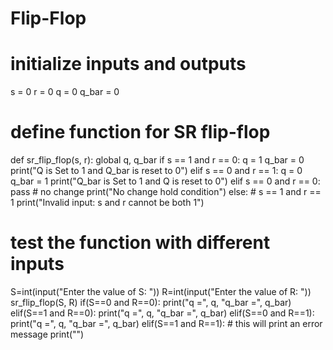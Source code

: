 # Flip-Flop



# initialize inputs and outputs
s = 0
r = 0
q = 0
q_bar = 0

# define function for SR flip-flop
def sr_flip_flop(s, r):
    global q, q_bar
    if s == 1 and r == 0:
        q = 1
        q_bar = 0
        print("Q is Set to 1 and Q_bar is reset to 0")
    elif s == 0 and r == 1:
        q = 0
        q_bar = 1
        print("Q_bar is Set to 1 and Q is reset to 0")
    elif s == 0 and r == 0:
        pass # no change
        print("No change hold condition")
    else: # s == 1 and r == 1
        print("Invalid input: s and r cannot be both 1")

# test the function with different inputs
S=int(input("Enter the value of S: "))
R=int(input("Enter the value of R: "))
sr_flip_flop(S, R)
if(S==0 and R==0):
    print("q =", q, "q_bar =", q_bar)
elif(S==1 and R==0):
    print("q =", q, "q_bar =", q_bar)
elif(S==0 and R==1):
    print("q =", q, "q_bar =", q_bar)
elif(S==1 and R==1): # this will print an error message
    print("")
